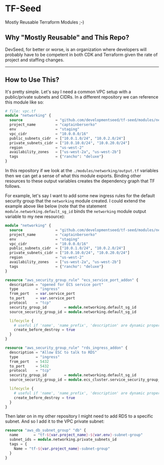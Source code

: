 # TF-Seed

Mostly Reusable Terraform Modules ;-)

##  Why "Mostly Reusable" and This Repo? 

DevSeed, for better or worse, is an organization where developers will probably have to be competent in both 
CDK and Terraform given the rate of project and staffing changes.

---

## How to Use This?

It's pretty simple. Let's say I need a common VPC setup with a public/private subnets and CIDRs. In a different repository 
we can reference this module like so:

```terraform
# file: vpc.tf
module "networking" {
  source               = "github.com/developmentseed/tf-seed/modules/networking"
  project_name         = "captainberserko"
  env                  = "staging"
  vpc_cidr             = "10.0.0.0/16"
  public_subnets_cidr  = ["10.0.1.0/24", "10.0.2.0/24"]
  private_subnets_cidr = ["10.0.10.0/24", "10.0.20.0/24"]
  region               = "us-west-2"
  availability_zones   = ["us-west-2a", "us-west-2b"]
  tags                 = {"rancho": "deluxe"}
}
```

In this repository if we look at the `./modules/networking/output.tf` variables then we can get a sense of what this module exports.
Binding other resources to these output variables creates the dependency graph that TF follows. 

For example, let's say I want to add some new ingress rules for the default security group that the `networking` module
created. I could extend the example above like below (note that the statement `module.networking.default_sg_id` binds
the `networking` module output variable to my new resource):

```terraform
module "networking" {
  source               = "github.com/developmentseed/tf-seed/modules/networking"
  project_name         = "captainberserko"
  env                  = "staging"
  vpc_cidr             = "10.0.0.0/16"
  public_subnets_cidr  = ["10.0.1.0/24", "10.0.2.0/24"]
  private_subnets_cidr = ["10.0.10.0/24", "10.0.20.0/24"]
  region               = "us-west-2"
  availability_zones   = ["us-west-2a", "us-west-2b"]
  tags                 = {"rancho": "deluxe"}
}

resource "aws_security_group_rule" "ecs_service_port_addon" {
  description = "opened for ECS service port"
  type        = "ingress"
  from_port   = var.service_port
  to_port     = var.service_port
  protocol    = "tcp"
  security_group_id        = module.networking.default_sg_id
  source_security_group_id = module.networking.default_sg_id

  lifecycle {
    # useful if 'name', 'name_prefix', 'description' are dynamic properties.
    create_before_destroy = true
  }
}

resource "aws_security_group_rule" "rds_ingress_addon" {
  description = "Allow ESC to talk to RDS"
  type        = "ingress"
  from_port   = 5432
  to_port     = 5432
  protocol    = "tcp"
  security_group_id        = module.networking.default_sg_id
  source_security_group_id = module.ecs_cluster.service_security_group_id

  lifecycle {
    # useful if 'name', 'name_prefix', 'description' are dynamic properties.
    create_before_destroy = true
  }
}
```

Then later on in my other repository I might need to add RDS to a specific subnet. And so I add it to the VPC private
subnet:

```terraform
resource "aws_db_subnet_group" "db" {
  name       = "tf-${var.project_name}-${var.env}-subnet-group"
  subnet_ids = module.networking.private_subnets_id
  tags = {
    Name = "tf-${var.project_name}-subnet-group"
  }
}
```


